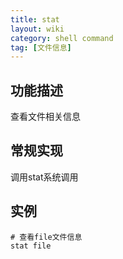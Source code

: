 ```yaml
---
title: stat
layout: wiki
category: shell command
tag: [文件信息]
---
```


## 功能描述

查看文件相关信息

## 常规实现

调用stat系统调用

## 实例

~~~
# 查看file文件信息
stat file
~~~
